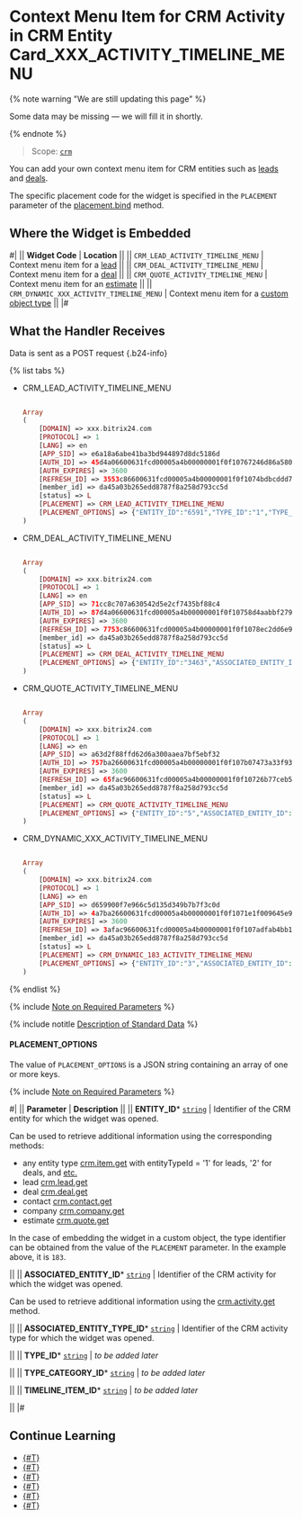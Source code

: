 # Context Menu Item for CRM Activity in CRM Entity Card_XXX_ACTIVITY_TIMELINE_MENU

{% note warning "We are still updating this page" %}

Some data may be missing — we will fill it in shortly.

{% endnote %}

> Scope: [`crm`](../../scopes/permissions.md)

You can add your own context menu item for CRM entities such as [leads](../../crm/leads/index.md) and [deals](../../crm/deals/index.md).

The specific placement code for the widget is specified in the `PLACEMENT` parameter of the [placement.bind](../placement-bind.md) method.

## Where the Widget is Embedded

#|
|| **Widget Code** | **Location** ||
|| `CRM_LEAD_ACTIVITY_TIMELINE_MENU` | Context menu item for a [lead](../../crm/leads/index.md) ||
|| `CRM_DEAL_ACTIVITY_TIMELINE_MENU` | Context menu item for a [deal](../../crm/deals/index.md) ||
|| `CRM_QUOTE_ACTIVITY_TIMELINE_MENU` | Context menu item for an [estimate](../../crm/quote/index.md) ||
|| `CRM_DYNAMIC_XXX_ACTIVITY_TIMELINE_MENU` | Context menu item for a [custom object type](../../crm/universal/index.md) ||
|#

## What the Handler Receives

Data is sent as a POST request {.b24-info}

{% list tabs %}

- CRM_LEAD_ACTIVITY_TIMELINE_MENU

    ```php

    Array
    (
        [DOMAIN] => xxx.bitrix24.com
        [PROTOCOL] => 1
        [LANG] => en
        [APP_SID] => e6a18a6abe41ba3bd944897d8dc5186d
        [AUTH_ID] => 45d4a06600631fcd00005a4b00000001f0f10767246d86a580fae119d2a2601665eb33
        [AUTH_EXPIRES] => 3600
        [REFRESH_ID] => 3553c86600631fcd00005a4b00000001f0f1074bdbcddd7232d3413e2b9ff1ee91dc96
        [member_id] => da45a03b265edd8787f8a258d793cc5d
        [status] => L
        [PLACEMENT] => CRM_LEAD_ACTIVITY_TIMELINE_MENU
        [PLACEMENT_OPTIONS] => {"ENTITY_ID":"6591","TYPE_ID":"1","TYPE_CATEGORY_ID":"6","ASSOCIATED_ENTITY_ID":"1523","ASSOCIATED_ENTITY_TYPE_ID":"6","TIMELINE_ITEM_ID":"29937"}
    )

    ```

- CRM_DEAL_ACTIVITY_TIMELINE_MENU

    ```php

    Array
    (
        [DOMAIN] => xxx.bitrix24.com
        [PROTOCOL] => 1
        [LANG] => en
        [APP_SID] => 71cc8c707a630542d5e2cf7435bf88c4
        [AUTH_ID] => 87d4a06600631fcd00005a4b00000001f0f10758d4aabbf27967a9af747de646c5447c
        [AUTH_EXPIRES] => 3600
        [REFRESH_ID] => 7753c86600631fcd00005a4b00000001f0f1078ec2dd6e94d5dc8f1aebf6524a86ee78
        [member_id] => da45a03b265edd8787f8a258d793cc5d
        [status] => L
        [PLACEMENT] => CRM_DEAL_ACTIVITY_TIMELINE_MENU
        [PLACEMENT_OPTIONS] => {"ENTITY_ID":"3463","ASSOCIATED_ENTITY_ID":"1517","ASSOCIATED_ENTITY_TYPE_ID":"6"}
    )

    ```

- CRM_QUOTE_ACTIVITY_TIMELINE_MENU

    ```php

    Array
    (
        [DOMAIN] => xxx.bitrix24.com
        [PROTOCOL] => 1
        [LANG] => en
        [APP_SID] => a63d2f88ffd62d6a300aaea7bf5ebf32
        [AUTH_ID] => 757ba26600631fcd00005a4b00000001f0f107b07473a33f9378bf912d602ecb056119
        [AUTH_EXPIRES] => 3600
        [REFRESH_ID] => 65fac96600631fcd00005a4b00000001f0f10726b77ceb5a0aaa50e143b1086fa03324
        [member_id] => da45a03b265edd8787f8a258d793cc5d
        [status] => L
        [PLACEMENT] => CRM_QUOTE_ACTIVITY_TIMELINE_MENU
        [PLACEMENT_OPTIONS] => {"ENTITY_ID":"5","ASSOCIATED_ENTITY_ID":"1529","ASSOCIATED_ENTITY_TYPE_ID":"6"}
    )
    
    ```

- CRM_DYNAMIC_XXX_ACTIVITY_TIMELINE_MENU

    ```php

    Array
    (
        [DOMAIN] => xxx.bitrix24.com
        [PROTOCOL] => 1
        [LANG] => en
        [APP_SID] => d659900f7e966c5d135d349b7b7f3c0d
        [AUTH_ID] => 4a7ba26600631fcd00005a4b00000001f0f1071e1f009645e93bf550bc02ac4f8fdcf6
        [AUTH_EXPIRES] => 3600
        [REFRESH_ID] => 3afac96600631fcd00005a4b00000001f0f107adfab4bb11ae71eaf061319f2b4b2f87
        [member_id] => da45a03b265edd8787f8a258d793cc5d
        [status] => L
        [PLACEMENT] => CRM_DYNAMIC_183_ACTIVITY_TIMELINE_MENU
        [PLACEMENT_OPTIONS] => {"ENTITY_ID":"3","ASSOCIATED_ENTITY_ID":"1527","ASSOCIATED_ENTITY_TYPE_ID":"6"}
    )
    
    ```

{% endlist %}

{% include [Note on Required Parameters](../../../_includes/required.md) %}

{% include notitle [Description of Standard Data](../_includes/widget_data.md) %}

#### PLACEMENT_OPTIONS

The value of `PLACEMENT_OPTIONS` is a JSON string containing an array of one or more keys.

{% include [Note on Required Parameters](../../../_includes/required.md) %}

#|
|| **Parameter** | **Description** ||
|| **ENTITY_ID***
[`string`](../../data-types.md) | Identifier of the CRM entity for which the widget was opened.

Can be used to retrieve additional information using the corresponding methods:

- any entity type [crm.item.get](../../crm/universal/crm-item-get.md) with entityTypeId = '1' for leads, '2' for deals, and [etc.](../../crm/data-types.md#object_type)
- lead [crm.lead.get](../../crm/leads/crm-lead-get.md)
- deal [crm.deal.get](../../crm/deals/crm-deal-get.md)
- contact [crm.contact.get](../../crm/contacts/crm-contact-get.md)
- company [crm.company.get](../../crm/companies/crm-company-get.md)
- estimate [crm.quote.get](../../crm/quote/crm-quote-get.md)

In the case of embedding the widget in a custom object, the type identifier can be obtained from the value of the `PLACEMENT` parameter. In the example above, it is `183`.

||
|| **ASSOCIATED_ENTITY_ID***
[`string`](../../data-types.md) | Identifier of the CRM activity for which the widget was opened.

Can be used to retrieve additional information using the [crm.activity.get](../../crm/timeline/activities/crm-activity-get.md) method.

||
|| **ASSOCIATED_ENTITY_TYPE_ID***
[`string`](../../data-types.md) | Identifier of the CRM activity type for which the widget was opened.

||
|| **TYPE_ID***
[`string`](../../data-types.md) | _to be added later_

||
|| **TYPE_CATEGORY_ID***
[`string`](../../data-types.md) | _to be added later_

||
|| **TIMELINE_ITEM_ID***
[`string`](../../data-types.md) | _to be added later_

||
|#

## Continue Learning

- [{#T}](../placement-bind.md)
- [{#T}](../ui-interaction/index.md)
- [{#T}](../ui-interaction/crm-card.md)
- [{#T}](../../interactivity/index.md)
- [{#T}](../open-application.md)
- [{#T}](../open-path.md)